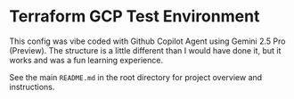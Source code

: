# Terraform GCP Test Environment
This config was vibe coded with Github Copilot Agent using Gemini 2.5 Pro (Preview). 
The structure is a little different than I would have done it, but it works and was a fun learning experience.

See the main `README.md` in the root directory for project overview and instructions.
